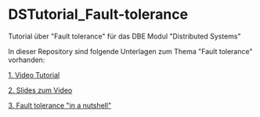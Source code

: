 # DSTutorial_Fault-tolerance
Tutorial über "Fault tolerance" für das DBE Modul "Distributed Systems"

In dieser Repository sind folgende Unterlagen zum Thema "Fault tolerance" vorhanden:

[1. Video Tutorial]()

[2. Slides zum Video](https://github.com/digitalhhz/DSTutorial_Fault-tolerance/blob/master/Fault%20Tolerance_Pr%C3%A4si.pdf)

[3. Fault tolerance "in a nutshell"](https://github.com/digitalhhz/DSTutorial_Fault-tolerance/blob/master/InfoSheet_Fault%20Tolerance.pdf)


